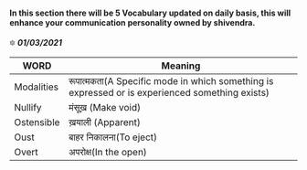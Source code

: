 #### In this section there will be 5 Vocabulary updated on daily basis, this will enhance your communication personality owned by shivendra.


🔯 ***01/03/2021***

| WORD | Meaning |
|--------------------------------------------------------------------------------------------------------------|-------------------------------------------------------------------------------------------------------------------------------------------------------------------|
| Modalities | रूपात्मकता(A Specific mode in which something is expressed or is experienced something exists) |
| Nullify | मंसूख़ (Make void) |
| Ostensible | ख़याली (Apparent) |
| Oust | बाहर निकालना(To eject) |
| Overt | अपरोक्ष(In the open) |
